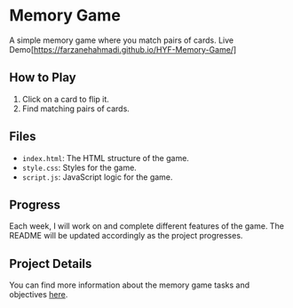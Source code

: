 # Memory Game

A simple memory game where you match pairs of cards.
Live Demo[https://farzanehahmadi.github.io/HYF-Memory-Game/]
## How to Play
1. Click on a card to flip it.
2. Find matching pairs of cards.

## Files
- `index.html`: The HTML structure of the game.
- `style.css`: Styles for the game.
- `script.js`: JavaScript logic for the game.

## Progress
Each week, I will work on and complete different features of the game. The README will be updated accordingly as the project progresses.

## Project Details
You can find more information about the memory game tasks and objectives [here](https://github.com/HackYourFuture-CPH/JavaScript/blob/main/homework-projects/projects/memory-game/memory-game.md).
